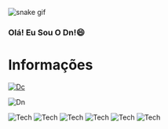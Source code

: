 ![snake gif](https://github.com/Dn099z1/Dn099z1/blob/output/github-contribution-grid-snake.svg)
### Olá! Eu Sou O Dn!😄
# Informações 

[![Dc](https://img.shields.io/badge/Discord-7289DA?style=for-the-badge&logo=discord&logoColor=white)](https://discord.gg/8hyM5Nc8Jq)

![Dn](https://github-readme-stats.vercel.app/api?username=Dn099z1&show_icons=true&theme=cobalt)

![Tech](https://img.shields.io/badge/Node.js-43853D?style=for-the-badge&logo=node.js&logoColor=white) ![Tech](https://img.shields.io/badge/Supabase-181818?style=for-the-badge&logo=supabase&logoColor=white)  ![Tech](https://img.shields.io/badge/MySQL-005C84?style=for-the-badge&logo=mysql&logoColor=white)  ![Tech](https://img.shields.io/badge/TypeScript-007ACC?style=for-the-badge&logo=typescript&logoColor=white)  ![Tech](https://img.shields.io/badge/Lua-2C2D72?style=for-the-badge&logo=lua&logoColor=white) ![Tech](https://img.shields.io/badge/React-20232A?style=for-the-badge&logo=react&logoColor=61DAFB)

